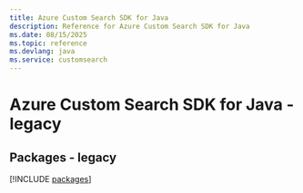 ```yaml
---
title: Azure Custom Search SDK for Java
description: Reference for Azure Custom Search SDK for Java
ms.date: 08/15/2025
ms.topic: reference
ms.devlang: java
ms.service: customsearch
---
```

# Azure Custom Search SDK for Java - legacy
## Packages - legacy
[!INCLUDE [packages](custom-search-index.md)]